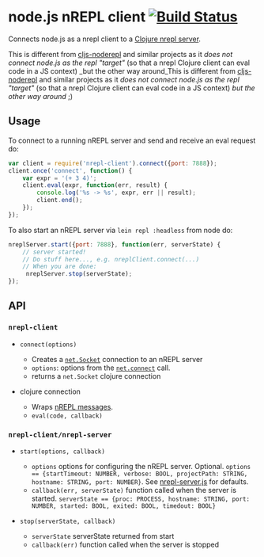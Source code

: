 # node.js nREPL client [![Build Status](https://travis-ci.org/rksm/node-nrepl-client.png?branch=master)](https://travis-ci.org/rksm/node-nrepl-client)

Connects node.js as a nrepl client to a [Clojure nrepl server](https://github.com/clojure/tools.nrepl).


This is different from [cljs-noderepl](https://github.com/bodil/cljs-noderepl) and similar projects as it _does not connect node.js as the repl "target"_ (so that a nrepl Clojure client can eval code in a JS context) _but the other way around_This is different from [cljs-noderepl](https://github.com/bodil/cljs-noderepl)
and similar projects as it *does not connect node.js as the repl "target"* (so
that a nrepl Clojure client can eval code in a JS context) *but the other way
around* ;)


## Usage

To connect to a running nREPL server and send and receive an eval request do:

```js
var client = require('nrepl-client').connect({port: 7888});
client.once('connect', function() {
    var expr = '(+ 3 4)';
    client.eval(expr, function(err, result) {
        console.log('%s -> %s', expr, err || result);
        client.end();
    });
});
```

To also start an nREPL server via `lein repl :headless` from node do:

```js
nreplServer.start({port: 7888}, function(err, serverState) {
    // server started!
    // Do stuff here..., e.g. nreplClient.connect(...)
    // When you are done:
     nreplServer.stop(serverState); 
});
```

## API

### `nrepl-client`

* `connect(options)`
  * Creates a [`net.Socket`](http://nodejs.org/api/net.html#net_class_net_socket)
    connection to an nREPL server
  * `options`: options from the [`net.connect`](http://nodejs.org/api/net.html#net_net_connect_options_connectionlistener) call.
  * returns a `net.Socket` clojure connection

* clojure connection
  * Wraps [nREPL messages](https://github.com/clojure/tools.nrepl#messages).
  * `eval(code, callback)`

### `nrepl-client/nrepl-server`

* `start(options, callback)`
  * `options` options for configuring the nREPL server. Optional. `options == {startTimeout: NUMBER, verbose: BOOL, projectPath: STRING, hostname: STRING, port: NUMBER}`. See [nrepl-server.js](src/nrepl-server.js) for defaults.
  * `callback(err, serverState)` function called when the server is started. `serverState == {proc: PROCESS, hostname: STRING, port: NUMBER, started: BOOL, exited: BOOL, timedout: BOOL}`

* `stop(serverState, callback)`
  * `serverState` serverState returned from start
  * `callback(err)` function called when the server is stopped
